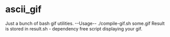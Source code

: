 # ascii_gif
Just a bunch of bash gif utilities.
--Usage--
./compile-gif.sh some.gif
Result is stored in result.sh - dependency free script displaying your gif.
